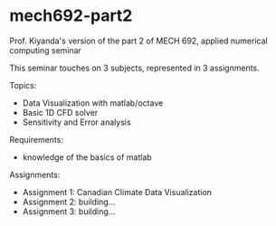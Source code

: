 # mech692-part2
Prof. Kiyanda's version of the part 2 of MECH 692, applied numerical computing seminar

This seminar touches on 3 subjects, represented in 3 assignments.

Topics:
* Data Visualization with matlab/octave
* Basic 1D CFD solver
* Sensitivity and Error analysis

Requirements:
* knowledge of the basics of matlab

Assignments:
* Assignment 1: Canadian Climate Data Visualization
* Assignment 2: building...
* Assignment 3: building...